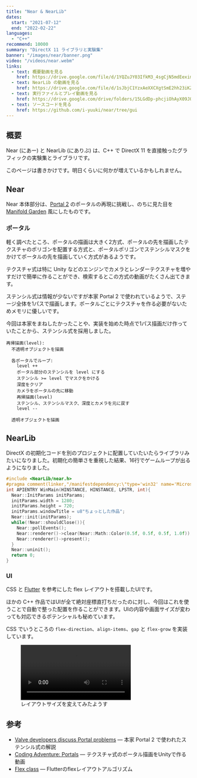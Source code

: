 ```yaml
---
title: "Near & NearLib"
dates:
  start: "2021-07-12"
  end: "2022-02-22"
languages:
  - "C++"
recommend: 10000
summary: "DirectX 11 ライブラリと実験集"
banner: "/images/near/banner.png"
video: "/videos/near.webm"
links:
  - text: 概要動画を見る
    href: https://drive.google.com/file/d/1YQZuJY03IfkM3_4sgCjN5mdEexim4JS8/view?usp=sharing
  - text: NearLib の動画を見る
    href: https://drive.google.com/file/d/1sJbjC1YzxAeXXCXgtSmE2hh23iKZwtIJ/view?usp=sharing
  - text: 実行ファイルとプレイ動画を見る
    href: https://drive.google.com/drive/folders/15LGdDp-phcjiOhAyX09JQzAVBz0xfqoh?usp=sharing
  - text: ソースコードを見る
    href: https://github.com/i-yuuki/near/tree/gui
---
```


## 概要

Near (にあー) と NearLib (にありぶ) は、C++ で DirectX 11 を直接触ったグラフィックの実験集とライブラリです。

このページは書きかけです。明日くらいに何かが増えているかもしれません。

## Near

Near 本体部分は、[Portal 2](https://store.steampowered.com/app/620/Portal_2/) のポータルの再現に挑戦し、のちに見た目を [Manifold Garden](https://manifold.garden/) 風にしたものです。

### ポータル

軽く調べたところ、ポータルの描画は大きく2方式、ポータルの先を描画したテクスチャのポリゴンを配置する方式と、ポータルポリゴンでステンシルマスクをかけてポータルの先を描画していく方式があるようです。

テクスチャ式は特に Unity などのエンジンでカメラとレンダーテクスチャを増やすだけで簡単に作ることができ、検索するとこの方式の動画がたくさん出てきます。

ステンシル式は情報が少ないですが本家 Portal 2 で使われているようで、ステージ全体を1パスで描画します。ポータルごとにテクスチャを作る必要がないためメモリに優しいです。

今回は本家をまねしたかったことや、実装を始めた時点で1パス描画だけ作っていたことから、ステンシル式を採用しました。

```
再帰描画(level):
  不透明オブジェクトを描画

  各ポータルでループ:
    level ++
    ポータル部分のステンシルを level にする
    ステンシル >= level でマスクをかける
    深度をクリア
    カメラをポータルの先に移動
    再帰描画(level)
    ステンシル、ステンシルマスク、深度とカメラを元に戻す
    level --

  透明オブジェクトを描画
```

## NearLib

DirectX の初期化コードを別のプロジェクトに配置していたいたらライブラリみたいになりました。初期化の簡単さを重視した結果、16行でゲームループが出るようになりました。

```cpp
#include <NearLib/near.h>
#pragma comment(linker,"/manifestdependency:\"type='win32' name='Microsoft.Windows.Common-Controls' version='6.0.0.0' processorArchitecture='*' publicKeyToken='6595b64144ccf1df' language='*'\"")
int APIENTRY WinMain(HINSTANCE, HINSTANCE, LPSTR, int){
  Near::InitParams initParams;
  initParams.width = 1280;
  initParams.height = 720;
  initParams.windowTitle = u8"ちょっとした作品";
  Near::init(initParams);
  while(!Near::shouldClose()){
    Near::pollEvents();
    Near::renderer()->clear(Near::Math::Color(0.5f, 0.5f, 0.5f, 1.0f));
    Near::renderer()->present();
  }
  Near::uninit();
  return 0;
}
```

### UI

CSS と [Flutter](https://flutter.dev/) を参考にした flex レイアウトを搭載したUIです。

ほかの C++ 作品ではUIが全て絶対座標直打ちだったのに対し、今回はこれを使うことで自動で整った配置を作ることができます。UIの内容や画面サイズが変わっても対応できるポテンシャルも秘めています。

CSS でいうところの `flex-direction`、`align-items`、`gap` と `flex-grow` を実装しています。

<figure>
  <video src="/videos/near/flex-layout-size.webm" controls playsinline loop></video>
  <figcaption>レイアウトサイズを変えてみたようす</figcaption>
</figure>

## 参考

- [Valve developers discuss Portal problems](https://www.youtube.com/watch?v=riijspB9DIQ) ― 本家 Portal 2 で使われたステンシル式の解説
- [Coding Adventure: Portals](https://www.youtube.com/watch?v=cWpFZbjtSQg) ― テクスチャ式のポータル描画をUnityで作る動画
- [Flex class](https://api.flutter.dev/flutter/widgets/Flex-class.html) ― Flutterのflexレイアウトアルゴリズム
